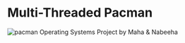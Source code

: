 # Multi-Threaded Pacman
![pacman](https://github.com/user-attachments/assets/96a07984-5d64-4ce1-8a8f-a089659a9bc9)
Operating Systems Project by Maha & Nabeeha
